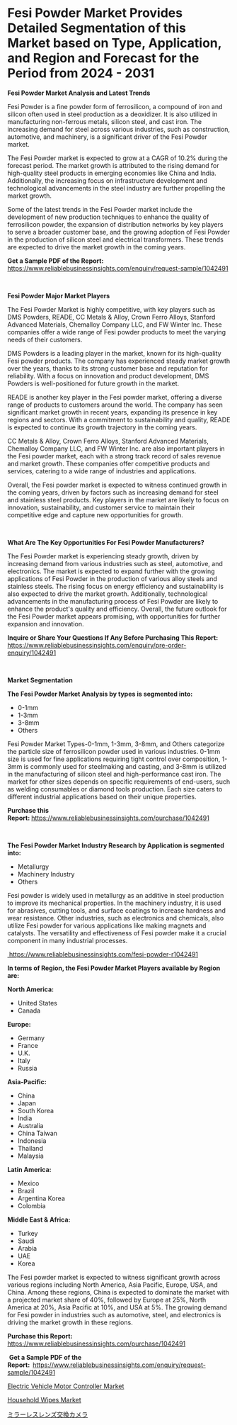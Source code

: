 <p><h1>Fesi Powder Market Provides Detailed Segmentation of this Market based on Type, Application, and Region and Forecast for the Period from 2024 - 2031</h1></p><p><strong>Fesi Powder Market Analysis and Latest Trends</strong></p>
<p><p>Fesi Powder is a fine powder form of ferrosilicon, a compound of iron and silicon often used in steel production as a deoxidizer. It is also utilized in manufacturing non-ferrous metals, silicon steel, and cast iron. The increasing demand for steel across various industries, such as construction, automotive, and machinery, is a significant driver of the Fesi Powder market.</p><p>The Fesi Powder market is expected to grow at a CAGR of 10.2% during the forecast period. The market growth is attributed to the rising demand for high-quality steel products in emerging economies like China and India. Additionally, the increasing focus on infrastructure development and technological advancements in the steel industry are further propelling the market growth.</p><p>Some of the latest trends in the Fesi Powder market include the development of new production techniques to enhance the quality of ferrosilicon powder, the expansion of distribution networks by key players to serve a broader customer base, and the growing adoption of Fesi Powder in the production of silicon steel and electrical transformers. These trends are expected to drive the market growth in the coming years.</p></p>
<p><strong>Get a Sample PDF of the Report:&nbsp;</strong> <a href="https://www.reliablebusinessinsights.com/enquiry/request-sample/1042491">https://www.reliablebusinessinsights.com/enquiry/request-sample/1042491</a></p>
<p>&nbsp;</p>
<p><strong>Fesi Powder Major Market Players</strong></p>
<p><p>The Fesi Powder Market is highly competitive, with key players such as DMS Powders, READE, CC Metals & Alloy, Crown Ferro Alloys, Stanford Advanced Materials, Chemalloy Company LLC, and FW Winter Inc. These companies offer a wide range of Fesi powder products to meet the varying needs of their customers.</p><p>DMS Powders is a leading player in the market, known for its high-quality Fesi powder products. The company has experienced steady market growth over the years, thanks to its strong customer base and reputation for reliability. With a focus on innovation and product development, DMS Powders is well-positioned for future growth in the market.</p><p>READE is another key player in the Fesi powder market, offering a diverse range of products to customers around the world. The company has seen significant market growth in recent years, expanding its presence in key regions and sectors. With a commitment to sustainability and quality, READE is expected to continue its growth trajectory in the coming years.</p><p>CC Metals & Alloy, Crown Ferro Alloys, Stanford Advanced Materials, Chemalloy Company LLC, and FW Winter Inc. are also important players in the Fesi powder market, each with a strong track record of sales revenue and market growth. These companies offer competitive products and services, catering to a wide range of industries and applications.</p><p>Overall, the Fesi powder market is expected to witness continued growth in the coming years, driven by factors such as increasing demand for steel and stainless steel products. Key players in the market are likely to focus on innovation, sustainability, and customer service to maintain their competitive edge and capture new opportunities for growth.</p></p>
<p>&nbsp;</p>
<p><strong>What Are The Key Opportunities For Fesi Powder Manufacturers?</strong></p>
<p><p>The Fesi Powder market is experiencing steady growth, driven by increasing demand from various industries such as steel, automotive, and electronics. The market is expected to expand further with the growing applications of Fesi Powder in the production of various alloy steels and stainless steels. The rising focus on energy efficiency and sustainability is also expected to drive the market growth. Additionally, technological advancements in the manufacturing process of Fesi Powder are likely to enhance the product's quality and efficiency. Overall, the future outlook for the Fesi Powder market appears promising, with opportunities for further expansion and innovation.</p></p>
<p><strong>Inquire or Share Your Questions If Any Before Purchasing This Report:</strong> <a href="https://www.reliablebusinessinsights.com/enquiry/pre-order-enquiry/1042491">https://www.reliablebusinessinsights.com/enquiry/pre-order-enquiry/1042491</a></p>
<p>&nbsp;</p>
<p><strong>Market Segmentation</strong></p>
<p><strong>The Fesi Powder Market Analysis by types is segmented into:</strong></p>
<p><ul><li>0-1mm</li><li>1-3mm</li><li>3-8mm</li><li>Others</li></ul></p>
<p><p>Fesi Powder Market Types-0-1mm, 1-3mm, 3-8mm, and Others categorize the particle size of ferrosilicon powder used in various industries. 0-1mm size is used for fine applications requiring tight control over composition, 1-3mm is commonly used for steelmaking and casting, and 3-8mm is utilized in the manufacturing of silicon steel and high-performance cast iron. The market for other sizes depends on specific requirements of end-users, such as welding consumables or diamond tools production. Each size caters to different industrial applications based on their unique properties.</p></p>
<p><strong>Purchase this Report:&nbsp;</strong><a href="https://www.reliablebusinessinsights.com/purchase/1042491">https://www.reliablebusinessinsights.com/purchase/1042491</a></p>
<p>&nbsp;</p>
<p><strong>The Fesi Powder Market Industry Research by Application is segmented into:</strong></p>
<p><ul><li>Metallurgy</li><li>Machinery Industry</li><li>Others</li></ul></p>
<p><p>Fesi powder is widely used in metallurgy as an additive in steel production to improve its mechanical properties. In the machinery industry, it is used for abrasives, cutting tools, and surface coatings to increase hardness and wear resistance. Other industries, such as electronics and chemicals, also utilize Fesi powder for various applications like making magnets and catalysts. The versatility and effectiveness of Fesi powder make it a crucial component in many industrial processes.</p></p>
<p><a href="https://www.reliablebusinessinsights.com/fesi-powder-r1042491">&nbsp;https://www.reliablebusinessinsights.com/fesi-powder-r1042491</a></p>
<p><strong>In terms of Region, the Fesi Powder Market Players available by Region are:</strong></p>
<p>
    <p> <strong> North America: </strong>
        <ul>
            <li>United States</li>
            <li>Canada</li>
        </ul>
        </p> 
    <p> <strong> Europe: </strong>
        <ul>
            <li>Germany</li>
            <li>France</li>
            <li>U.K.</li>
            <li>Italy</li>
            <li>Russia</li>
        </ul>
        </p> 
    <p> <strong> Asia-Pacific: </strong>
        <ul>
            <li>China</li>
            <li>Japan</li>
            <li>South Korea</li>
            <li>India</li>
            <li>Australia</li>
            <li>China Taiwan</li>
            <li>Indonesia</li>
            <li>Thailand</li>
            <li>Malaysia</li>
        </ul>
        </p> 
    <p> <strong> Latin America: </strong>
        <ul>
            <li>Mexico</li>
            <li>Brazil</li>
            <li>Argentina Korea</li>
            <li>Colombia</li>
        </ul>
        </p> 
    <p> <strong> Middle East & Africa: </strong>
        <ul>
            <li>Turkey</li>
            <li>Saudi</li>
            <li>Arabia</li>
            <li>UAE</li>
            <li>Korea</li>
        </ul>
    </p>
    </p>
<p><p>The Fesi powder market is expected to witness significant growth across various regions including North America, Asia Pacific, Europe, USA, and China. Among these regions, China is expected to dominate the market with a projected market share of 40%, followed by Europe at 25%, North America at 20%, Asia Pacific at 10%, and USA at 5%. The growing demand for Fesi powder in industries such as automotive, steel, and electronics is driving the market growth in these regions.</p></p>
<p><strong>Purchase this Report: </strong><a href="https://www.reliablebusinessinsights.com/purchase/1042491">https://www.reliablebusinessinsights.com/purchase/1042491</a></p>
<p>&nbsp;<strong>Get a Sample PDF of the Report:&nbsp;&nbsp;</strong><a href="https://www.reliablebusinessinsights.com/enquiry/request-sample/1042491">https://www.reliablebusinessinsights.com/enquiry/request-sample/1042491</a></p>
<p><strong></strong></p>
<p><p><a href="https://github.com/airdrophunter675/Market-Research-Report-List-1/blob/main/electric-vehicle-motor-controller-market.md">Electric Vehicle Motor Controller Market</a></p><p><a href="https://view.publitas.com/reportprime-1/household-wipes-market-size-share-analysis-growth-trends-forecast-2024-2031/">Household Wipes Market</a></p><p><a href="https://github.com/LeoraEber/Market-Research-Report-List-1/blob/main/5486172129303.md">ミラーレスレンズ交換カメラ</a></p></p>